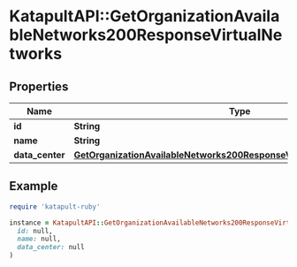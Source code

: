 # KatapultAPI::GetOrganizationAvailableNetworks200ResponseVirtualNetworks

## Properties

| Name | Type | Description | Notes |
| ---- | ---- | ----------- | ----- |
| **id** | **String** |  | [optional] |
| **name** | **String** |  | [optional] |
| **data_center** | [**GetOrganizationAvailableNetworks200ResponseVirtualNetworksDataCenter**](GetOrganizationAvailableNetworks200ResponseVirtualNetworksDataCenter.md) |  | [optional] |

## Example

```ruby
require 'katapult-ruby'

instance = KatapultAPI::GetOrganizationAvailableNetworks200ResponseVirtualNetworks.new(
  id: null,
  name: null,
  data_center: null
)
```

